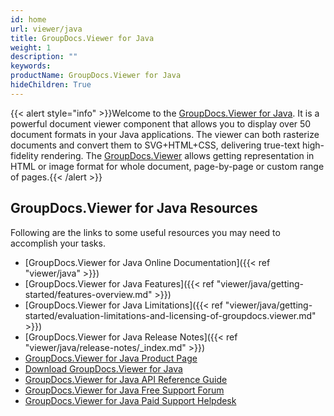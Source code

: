 ```yaml
---
id: home
url: viewer/java
title: GroupDocs.Viewer for Java
weight: 1
description: ""
keywords: 
productName: GroupDocs.Viewer for Java
hideChildren: True
---
```

{{< alert style="info" >}}Welcome to the [GroupDocs.Viewer for Java](https://products.groupdocs.com/viewer/java). It is a powerful document viewer component that allows you to display over 50 document formats in your Java applications. The viewer can both rasterize documents and convert them to SVG+HTML+CSS, delivering true-text high-fidelity rendering. The [GroupDocs.Viewer](https://products.groupdocs.com/viewer) allows getting representation in HTML or image format for whole document, page-by-page or custom range of pages.{{< /alert >}}

## GroupDocs.Viewer for Java Resources

Following are the links to some useful resources you may need to accomplish your tasks.

*   [GroupDocs.Viewer for Java Online Documentation]({{< ref "viewer/java" >}})
*   [GroupDocs.Viewer for Java Features]({{< ref "viewer/java/getting-started/features-overview.md" >}})
*   [GroupDocs.Viewer for Java Limitations]({{< ref "viewer/java/getting-started/evaluation-limitations-and-licensing-of-groupdocs.viewer.md" >}})
*   [GroupDocs.Viewer for Java Release Notes]({{< ref "viewer/java/release-notes/_index.md" >}})
*   [GroupDocs.Viewer for Java Product Page](https://products.groupdocs.com/viewer/java)
*   [Download GroupDocs.Viewer for Java](https://artifact.groupdocs.com/webapp/#/artifacts/browse/tree/General/repo/com/groupdocs/groupdocs-viewer)
*   [GroupDocs.Viewer for Java API Reference Guide](https://apireference.groupdocs.com/java/viewer)
*   [GroupDocs.Viewer for Java Free Support Forum](https://forum.groupdocs.com/c/viewer)
*   [GroupDocs.Viewer for Java Paid Support Helpdesk](https://helpdesk.groupdocs.com/)
